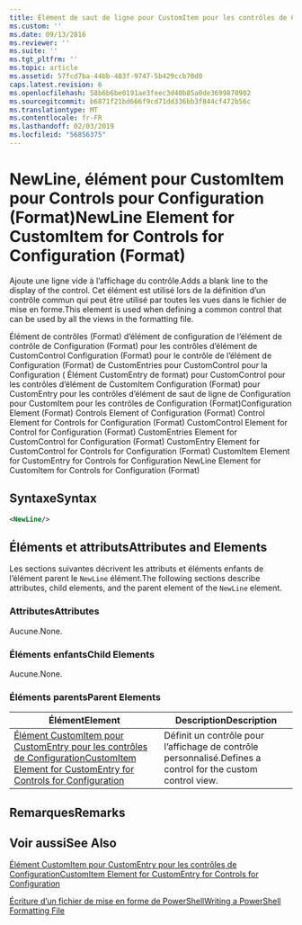 ```yaml
---
title: Élément de saut de ligne pour CustomItem pour les contrôles de Configuration (Format) | Microsoft Docs
ms.custom: ''
ms.date: 09/13/2016
ms.reviewer: ''
ms.suite: ''
ms.tgt_pltfrm: ''
ms.topic: article
ms.assetid: 57fcd7ba-44bb-403f-9747-5b429ccb70d0
caps.latest.revision: 6
ms.openlocfilehash: 58b6b6be0191ae3feec3d40b85a0de3699870902
ms.sourcegitcommit: b6871f21bd666f9cd71dd336bb3f844cf472b56c
ms.translationtype: MT
ms.contentlocale: fr-FR
ms.lasthandoff: 02/03/2019
ms.locfileid: "56856375"
---
```

# <a name="newline-element-for-customitem-for-controls-for-configuration-format"></a><span data-ttu-id="66263-102">NewLine, élément pour CustomItem pour Controls pour Configuration (Format)</span><span class="sxs-lookup"><span data-stu-id="66263-102">NewLine Element for CustomItem for Controls for Configuration (Format)</span></span>

<span data-ttu-id="66263-103">Ajoute une ligne vide à l’affichage du contrôle.</span><span class="sxs-lookup"><span data-stu-id="66263-103">Adds a blank line to the display of the control.</span></span> <span data-ttu-id="66263-104">Cet élément est utilisé lors de la définition d’un contrôle commun qui peut être utilisé par toutes les vues dans le fichier de mise en forme.</span><span class="sxs-lookup"><span data-stu-id="66263-104">This element is used when defining a common control that can be used by all the views in the formatting file.</span></span>

<span data-ttu-id="66263-105">Élément de contrôles (Format) d’élément de configuration de l’élément de contrôle de Configuration (Format) pour les contrôles d’élément de CustomControl Configuration (Format) pour le contrôle de l’élément de Configuration (Format) de CustomEntries pour CustomControl pour la Configuration ( Élément CustomEntry de format) pour CustomControl pour les contrôles d’élément de CustomItem Configuration (Format) pour CustomEntry pour les contrôles d’élément de saut de ligne de Configuration pour CustomItem pour les contrôles de Configuration (Format)</span><span class="sxs-lookup"><span data-stu-id="66263-105">Configuration Element (Format) Controls Element of Configuration (Format) Control Element for Controls for Configuration (Format) CustomControl Element for Control for Configuration (Format) CustomEntries Element for CustomControl for Configuration (Format) CustomEntry Element for CustomControl for Controls for Configuration (Format) CustomItem Element for CustomEntry for Controls for Configuration NewLine Element for CustomItem for Controls for Configuration (Format)</span></span>

## <a name="syntax"></a><span data-ttu-id="66263-106">Syntaxe</span><span class="sxs-lookup"><span data-stu-id="66263-106">Syntax</span></span>

```xml
<NewLine/>
```

## <a name="attributes-and-elements"></a><span data-ttu-id="66263-107">Éléments et attributs</span><span class="sxs-lookup"><span data-stu-id="66263-107">Attributes and Elements</span></span>

<span data-ttu-id="66263-108">Les sections suivantes décrivent les attributs et éléments enfants de l’élément parent le `NewLine` élément.</span><span class="sxs-lookup"><span data-stu-id="66263-108">The following sections describe attributes, child elements, and the parent element of the `NewLine` element.</span></span>

### <a name="attributes"></a><span data-ttu-id="66263-109">Attributes</span><span class="sxs-lookup"><span data-stu-id="66263-109">Attributes</span></span>

<span data-ttu-id="66263-110">Aucune.</span><span class="sxs-lookup"><span data-stu-id="66263-110">None.</span></span>

### <a name="child-elements"></a><span data-ttu-id="66263-111">Éléments enfants</span><span class="sxs-lookup"><span data-stu-id="66263-111">Child Elements</span></span>

<span data-ttu-id="66263-112">Aucune.</span><span class="sxs-lookup"><span data-stu-id="66263-112">None.</span></span>

### <a name="parent-elements"></a><span data-ttu-id="66263-113">Éléments parents</span><span class="sxs-lookup"><span data-stu-id="66263-113">Parent Elements</span></span>

|<span data-ttu-id="66263-114">Élément</span><span class="sxs-lookup"><span data-stu-id="66263-114">Element</span></span>|<span data-ttu-id="66263-115">Description</span><span class="sxs-lookup"><span data-stu-id="66263-115">Description</span></span>|
|-------------|-----------------|
|[<span data-ttu-id="66263-116">Élément CustomItem pour CustomEntry pour les contrôles de Configuration</span><span class="sxs-lookup"><span data-stu-id="66263-116">CustomItem Element for CustomEntry for Controls for Configuration</span></span>](./customitem-element-for-customentry-for-controls-for-configuration-format.md)|<span data-ttu-id="66263-117">Définit un contrôle pour l’affichage de contrôle personnalisé.</span><span class="sxs-lookup"><span data-stu-id="66263-117">Defines a control for the custom control view.</span></span>|

## <a name="remarks"></a><span data-ttu-id="66263-118">Remarques</span><span class="sxs-lookup"><span data-stu-id="66263-118">Remarks</span></span>

## <a name="see-also"></a><span data-ttu-id="66263-119">Voir aussi</span><span class="sxs-lookup"><span data-stu-id="66263-119">See Also</span></span>

[<span data-ttu-id="66263-120">Élément CustomItem pour CustomEntry pour les contrôles de Configuration</span><span class="sxs-lookup"><span data-stu-id="66263-120">CustomItem Element for CustomEntry for Controls for Configuration</span></span>](./customitem-element-for-customentry-for-controls-for-configuration-format.md)

[<span data-ttu-id="66263-121">Écriture d’un fichier de mise en forme de PowerShell</span><span class="sxs-lookup"><span data-stu-id="66263-121">Writing a PowerShell Formatting File</span></span>](./writing-a-powershell-formatting-file.md)
